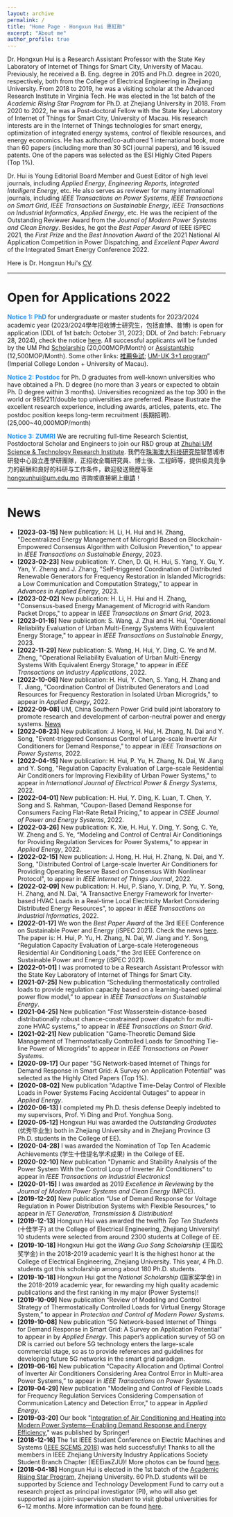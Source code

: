 ```yaml
---
layout: archive
permalink: /
title: "Home Page - Hongxun Hui 惠紅勛"
excerpt: "About me"
author_profile: true
---
```




Dr. Hongxun Hui is a Research Assistant Professor with the State Key Laboratory of Internet of Things for Smart City, University of Macau. Previously, he received a B. Eng. degree in 2015 and Ph.D. degree in 2020, respectively, both from the College of Electrical Engineering in Zhejiang University. From 2018 to 2019, he was a visiting scholar at the Advanced Research Institute in Virginia Tech. He was elected in the 1st batch of the *Academic Rising Star Program* for Ph.D. at Zhejiang University in 2018. From 2020 to 2022, he was a Post-doctoral Fellow with the State Key Laboratory of Internet of Things for Smart City, University of Macau. His research interests are in the Internet of Things technologies for smart energy, optimization of integrated energy systems, control of flexible resources, and energy economics. He has authored/co-authored 1 international book, more than 60 papers (including more than 30 SCI journal papers), and 16 issued patents. One of the papers was selected as the ESI Highly Cited Papers (Top 1%).

Dr. Hui is Young Editorial Board Member and Guest Editor of high level journals, including *Applied Energy*, *Engineering Reports*, *Integrated Intelligent Energy*, etc. He also serves as reviewer for many international journals, including *IEEE Transactions on Power Systems*, *IEEE Transactions on Smart Grid*, *IEEE Transactions on Sustainable Energy*, *IEEE Transactions on Industrial Informatics*, *Applied Energy*, etc. He was the recipient of the Outstanding Reviewer Award from the *Journal of Modern Power Systems and Clean Energy*. Besides, he got the *Best Paper Award* of IEEE iSPEC 2021, the *First Prize* and the *Best Innovation Award* of the 2021 National AI Application Competition in Power Dispatching, and *Excellent Paper Award* of the Integrated Smart Energy Conference 2022.

Here is Dr. Hongxun Hui's [CV](https://huihongxun.github.io/files/CV/HongxunHui_CV20230303.pdf).





------

# Open for Applications 2022

**<font color='DodgerBlue'>Notice 1: PhD</font>** for undergraduate or master students for 2023/2024 academic year (2023/2024學年招收博士研究生，包括直博、普博) is open for application (DDL of 1st batch: October 31, 2023; DDL of 2nd batch: February 28, 2024), check the notice [here](https://grs.um.edu.mo/index.php/prospective-students/doctoral-degrees-programmes/). All successful applicants will be funded by the UM Phd [Scholarship](https://grs.um.edu.mo/index.php/prospective-students/phd-funding/um-macao-phd-scholarship/) (20,000MOP/Month) or [Assistantship](https://grs.um.edu.mo/index.php/prospective-students/phd-funding/phd-assistantship/) (12,500MOP/Month). Some other links: [推薦免試](https://grs.um.edu.mo/index.php/prospective-student/recommended-direct-admission/?lang=zh-hant); [UM-UK 3+1 program](https://www.um.edu.mo/news-centre/news-and-events/news-and-press-releases/detail/48008/)” (Imperial College London + University of Macau).

**<font color='DodgerBlue'>Notice 2: Postdoc</font>** for Ph. D graduates from well-known universities who have obtained a Ph. D degree (no more than 3 years or expected to obtain Ph. D degree within 3 months). Universities recognized as the top 300 in the world or 985/211/double top universities are preferred. Please illustrate the excellent research experience, including awards, articles, patents, etc. The postdoc position keeps long-term recruitment (長期招聘). (25,000~40,000MOP/month)

**<font color='DodgerBlue'>Notice 3: ZUMRI</font>** We are recruiting full-time Research Scientist, Postdoctoral Scholar and Engineers to join our R&D group at [Zhuhai UM Science & Technology Research Institute](http://www.zumri.cn/). 我們在[珠海澳大科技研究院](http://www.zumri.cn/)智慧城市研發中心設立產學研團隊，正招收全職研究員、博士後、工程師等，提供极具竞争力的薪酬和良好的科研与工作条件，歡迎發送簡歷等至 hongxunhui@um.edu.mo 咨詢或直接網上[申請](http://www.zumri.cn/recruitData/12_13_32.html)！



------

News
======
- **[2023-03-15]**  New publication: H. Li, H. Hui and H. Zhang, "Decentralized Energy Management of Microgrid Based on Blockchain-Empowered Consensus Algorithm with Collusion Prevention," to appear in *IEEE Transactions on Sustainable Energy*, 2023.
- **[2023-02-23]**  New publication: Y. Chen, D. Qi, H. Hui, S. Yang, Y. Gu, Y. Yan, Y. Zheng and J. Zhang, "Self-triggered Coordination of Distributed Renewable Generators for Frequency Restoration in Islanded Microgrids: a Low Communication and Computation Strategy," to appear in *Advances in Applied Energy*, 2023.
- **[2023-02-02]**  New publication: H. Li, H. Hui and H. Zhang, "Consensus-based Energy Management of Microgrid with Random Packet Drops," to appear in *IEEE Transactions on Smart Grid*, 2023.
- **[2023-01-16]**  New publication: S. Wang, J. Zhai and H. Hui, "Operational Reliability Evaluation of Urban Multi-Energy Systems With Equivalent Energy Storage," to appear in *IEEE Transactions on Sustainable Energy*, 2023.
- **[2022-11-29]**  New publication: S. Wang, H. Hui, Y. Ding, C. Ye and M. Zheng, "Operational Reliability Evaluation of Urban Multi-Energy Systems With Equivalent Energy Storage," to appear in *IEEE Transactions on Industry Applications*, 2022.
- **[2022-10-06]**  New publication: H. Hui, Y. Chen, S. Yang, H. Zhang and T. Jiang, "Coordination Control of Distributed Generators and Load Resources for Frequency Restoration in Isolated Urban Microgrids," to appear in *Applied Energy*, 2022.
- **[2022-09-08]**  UM, China Southern Power Grid build joint laboratory to promote research and development of carbon-neutral power and energy systems. [News](https://www.um.edu.mo/news-and-press-releases/press-release/detail/54110/)
- **[2022-08-23]**  New publication: J. Hong, H. Hui, H. Zhang, N. Dai and Y. Song, "Event-triggered Consensus Control of Large-scale Inverter Air Conditioners for Demand Response," to appear in *IEEE Transactions on Power Systems*, 2022.
- **[2022-04-15]**  New publication: H. Hui, P. Yu, H. Zhang, N. Dai, W. Jiang and Y. Song, "Regulation Capacity Evaluation of Large-scale Residential Air Conditioners for Improving Flexibility of Urban Power Systems," to appear in *International Journal of Electrical Power & Energy Systems*, 2022.
- **[2022-04-01]**  New publication: H. Hui, Y. Ding, K. Luan, T. Chen, Y. Song and S. Rahman, “Coupon-Based Demand Response for Consumers Facing Flat-Rate Retail Pricing,” to appear in *CSEE Journal of Power and Energy Systems*, 2022.
- **[2022-03-26]**  New publication: K. Xie, H. Hui, Y. Ding, Y. Song, C. Ye, W. Zheng and S. Ye, “Modeling and Control of Central Air Conditionings for Providing Regulation Services for Power Systems,” to appear in *Applied Energy*, 2022.
- **[2022-02-15]**  New publication: J. Hong, H. Hui, H. Zhang, N. Dai, and Y. Song, "Distributed Control of Large-scale Inverter Air Conditioners for Providing Operating Reserve Based on Consensus With Nonlinear Protocol", to appear in *IEEE Internet of Things Journal*, 2022.
- **[2022-02-09]**  New publication: H. Hui, P. Siano, Y. Ding, P. Yu, Y. Song, H. Zhang, and N. Dai, "A Transactive Energy Framework for Inverter-based HVAC Loads in a Real-time Local Electricity Market Considering Distributed Energy Resources", to appear in *IEEE Transactions on Industrial Informatics*, 2022.
-  **[2022-01-17]**  We won the *Best Paper Award* of the 3rd IEEE Conference on Sustainable Power and Energy (iSPEC 2021).  Check the news [here](https://skliotsc.um.edu.mo/um-scholar-wins-best-paper-award-of-the-3rd-ieee-conference-on-sustainable-power-and-energy/). The paper is: H. Hui, P. Yu, H. Zhang, N. Dai, W. Jiang and Y. Song, “Regulation Capacity Evaluation of Large-scale Heterogeneous Residential Air Conditioning Loads,” the 3rd IEEE Conference on Sustainable Power and Energy (iSPEC 2021).  <!--[Editing a markdown file for a talk](/images/2021_iSPEC_BestPaper.png) -->
-  **[2022-01-01]** I was promoted to be a Research Assistant Professor with the State Key Laboratory of Internet of Things for Smart City.
-  **[2021-07-25]** New publication “Scheduling thermostatically controlled loads to provide regulation capacity based on a learning-based optimal power flow model,” to appear in *IEEE Transactions on Sustainable Energy*.
-  **[2021-04-25]** New publication “Fast Wasserstein-distance-based distributionally robust chance-constrained power dispatch for multi-zone HVAC systems,” to appear in *IEEE Transactions on Smart Grid*.
- **[2021-02-21]**  New publication "Game-Theoretic Demand Side Management of Thermostatically Controlled Loads for Smoothing Tie-line Power of Microgrids" to appear in *IEEE Transactions on Power Systems*.
- **[2020-09-17]**  Our paper "5G Network-based Internet of Things for Demand Response in Smart Grid: A Survey on Application Potential" was selected as the Highly Cited Papers (Top 1%).
- **[2020-08-02]**  New publication "Adaptive Time-Delay Control of Flexible Loads in Power Systems Facing Accidental Outages" to appear in *Applied Energy*.
- **[2020-06-13]**  I completed my Ph.D. thesis defense Deeply indebted to my supervisors, Prof. Yi Ding and Prof. Yonghua Song.
- **[2020-05-12]**  Hongxun Hui was awarded the *Outstanding Graduates* (优秀毕业生) both in Zhejiang University and in Zhejiang Province (3 Ph.D. students in the College of EE).
- **[2020-04-28]**  I was awarded the Nomination of Top Ten Academic Achievements (学生十佳提名学术成果) in the College of EE.
- **[2020-02-10]** New publication "Dynamic and Stability Analysis of the Power System With the Control Loop of Inverter Air Conditioners" to appear in *IEEE Transactions on Industrial Electronics*!
- **[2020-01-15]** I was awarded as 2019 *Excellence in Reviewing* by the *Journal of Modern Power Systems and Clean Energy* (MPCE).  
- **[2019-12-20]** New publication “Use of Demand Response for Voltage Regulation in Power Distribution Systems with Flexible Resources,” to appear in *IET Generation, Transmission & Distribution*! 
- **[2019-12-13]** Hongxun Hui was awarded the twelfth *Top Ten Students* (十佳学子) at the College of Electrical Engineering, Zhejiang University! 10 students were selected from around 2300 students at College of EE.
- **[2019-10-18]** Hongxun Hui got the *Wang Guo Song Scholarship* (王国松奖学金)  in the 2018-2019 academic year! It is the highest honor at the College of Electrical Engineering, Zhejiang University. This year, 4 Ph.D. students got this scholarship among about 180 Ph.D. students.
- **[2019-10-18]** Hongxun Hui got the *National Scholarship* (国家奖学金) in the 2018-2019 academic year, for rewarding my high quality academic publications and the first ranking in my major (Power Systems)!
- **[2019-10-09]** New publication “Review of Modeling and Control Strategy of Thermostatically Controlled Loads for Virtual Energy Storage System,” to appear in *Protection and Control of Modern Power Systems*. 
- **[2019-10-08]** New publication “5G Network-based Internet of Things for Demand Response in Smart Grid: A Survey on Application Potential” to appear in by *Applied Energy*. This paper’s application survey of 5G on DR is carried out before 5G technology enters the large-scale commercial stage, so as to provide references and guidelines for developing future 5G networks in the smart grid paradigm. <!-- ![Editing a markdown file for a talk](/images/5G_Review_Paper.png)-->
- **[2019-06-16]** New publication “Capacity Allocation and Optimal Control of Inverter Air Conditioners Considering Area Control Error in Multi-area Power Systems,” to appear in *IEEE Transactions on Power Systems*.
- **[2019-04-29]** New publication "Modeling and Control of Flexible Loads for Frequency Regulation Services Considering Compensation of Communication Latency and Detection Error," to appear in *Applied Energy*. 
- **[2019-03-20]** Our book "[Integration of Air Conditioning and Heating into Modern Power Systems—Enabling Demand Response and Energy Efficiency](https://link.springer.com/book/10.1007%2F978-981-13-6420-4)," was published by Springer! <!--![Editing a markdown file for a talk](/images/2019_Book_IntegrationOfAirConditioningAn.png)-->
- **[2018-12-16]** The 1st IEEE Student Conference on Electric Machines and Systems ([IEEE SCEMS 2018](https://ias.ieee.org/images/files/CMD/2018/2018-03-25_IEEE_SCEMS__.DOCX.pdf)) was held successfully! Thanks to all the members in IEEE Zhejiang University Industry Applications Society Student Branch Chapter (IEEEiasZJU)! More photos can be found [here](https://mp.weixin.qq.com/s/7qj0Jz9xPQ3u-9jm9_MAkQ).
- **[2018-04-18]** Hongxun Hui is elected in the 1st batch of the [Academic Rising Star Program](http://grs.zju.edu.cn/redir.php?catalog_id=16313&object_id=139983), Zhejiang University. 60 Ph.D. students will be supported by Science and Technology Development Fund to carry out a research project as principal investigator (PI), who will also get supported as a joint-supervision student to visit global universities for 6~12 months. More information can be found [here](http://grs.zju.edu.cn/redir.php?catalog_id=16313&object_id=122176).



